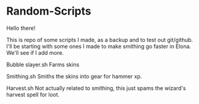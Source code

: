 # Random-Scripts

Hello there!

This is repo of some scripts I made, as a backup and to test out git/github.
I'll be starting with some ones I made to make smithing go faster in Elona. 
We'll see if I add more.

Bubble slayer.sh
  Farms skins

Smithing.sh
   Smiths the skins into gear for hammer xp.
   
Harvest.sh
  Not actually related to smithing, this just spams the wizard's harvest spell for loot.
  
